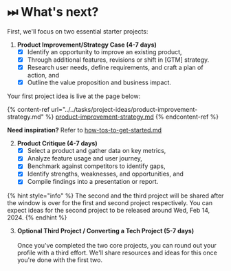 # ⏭ What's next?

First, we'll focus on two essential starter projects:

1. **Product Improvement/Strategy Case (4-7 days)**
   * [x] Identify an opportunity to improve an existing product,
   * [x] Through additional features, revisions or shift in \[GTM] strategy.
   * [x] Research user needs, define requirements, and craft a plan of action, and
   * [x] Outline the value proposition and business impact.

Your first project idea is live at the page below:

{% content-ref url="../../tasks/project-ideas/product-improvement-strategy.md" %}
[product-improvement-strategy.md](../../tasks/project-ideas/product-improvement-strategy.md)
{% endcontent-ref %}

**Need inspiration?** Refer to [how-tos-to-get-started.md](how-tos-to-get-started.md "mention")

2. **Product Critique (4-7 days)**
   * [x] Select a product and gather data on key metrics,
   * [x] Analyze feature usage and user journey,
   * [x] Benchmark against competitors to identify gaps,
   * [x] Identify strengths, weaknesses, and opportunities, and
   * [x] Compile findings into a presentation or report.

{% hint style="info" %}
The second and the third project will be shared after the window is over for the first and second project respectively. You can expect ideas for the second project to be released around Wed, Feb 14, 2024.
{% endhint %}

3. **Optional Third Project / Converting a Tech Project (5-7 days)**\
   \
   Once you've completed the two core projects, you can round out your profile with a third effort. We'll share resources and ideas for this once you're done with the first two.
